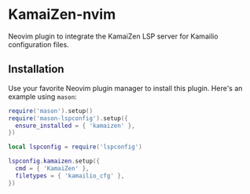 # KamaiZen-nvim

Neovim plugin to integrate the KamaiZen LSP server for Kamailio configuration files.

## Installation

Use your favorite Neovim plugin manager to install this plugin. Here's an example using `mason`:

```lua
require('mason').setup()
require('mason-lspconfig').setup({
  ensure_installed = { 'kamaizen' },
})

local lspconfig = require('lspconfig')

lspconfig.kamaizen.setup({
  cmd = { 'KamaiZen' },
  filetypes = { 'kamailio_cfg' },
})
```
